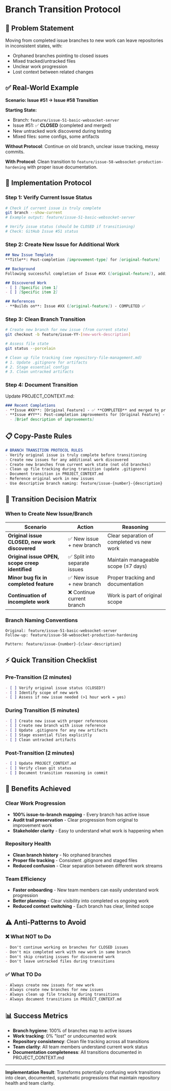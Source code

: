 # Branch Transition Protocol

## 🎯 Problem Statement

Moving from completed issue branches to new work can leave repositories in inconsistent states, with:
- Orphaned branches pointing to closed issues
- Mixed tracked/untracked files
- Unclear work progression
- Lost context between related changes

## ✅ Real-World Example

**Scenario: Issue #51 → Issue #58 Transition**

**Starting State:**
- Branch: `feature/issue-51-basic-websocket-server`
- Issue #51: ✅ **CLOSED** (completed and merged)
- New untracked work discovered during testing
- Mixed files: some configs, some artifacts

**Without Protocol**: Continue on old branch, unclear issue tracking, messy commits.

**With Protocol**: Clean transition to `feature/issue-58-websocket-production-hardening` with proper issue documentation.

## 🚀 Implementation Protocol

### **Step 1: Verify Current Issue Status**
```bash
# Check if current issue is truly complete
git branch --show-current
# Example output: feature/issue-51-basic-websocket-server

# Verify issue status (should be CLOSED if transitioning)
# Check: GitHub Issue #51 status
```

### **Step 2: Create New Issue for Additional Work**
```markdown
## New Issue Template
**Title**: Post-completion [improvement-type] for [original-feature]

## Background
Following successful completion of Issue #XX ([original-feature]), additional improvements have been identified.

## Discovered Work
- [ ] [Specific item 1]
- [ ] [Specific item 2]

## References
- **Builds on**: Issue #XX ([original-feature]) - COMPLETED ✅
```

### **Step 3: Clean Branch Transition**
```bash
# Create new branch for new issue (from current state)
git checkout -b feature/issue-YY-[new-work-description]

# Assess file state
git status --porcelain

# Clean up file tracking (see repository-file-management.md)
# 1. Update .gitignore for artifacts
# 2. Stage essential configs
# 3. Clean untracked artifacts
```

### **Step 4: Document Transition**
Update PROJECT_CONTEXT.md:
```markdown
### Recent Completions
- **Issue #XX**: [Original Feature] - ✅ **COMPLETED** and merged to preview
- **Issue #YY**: Post-completion improvements for [Original Feature] - ⏳ **IN PROGRESS**
  - [Brief description of improvements]
```

## 📋 Copy-Paste Rules

```markdown
# BRANCH TRANSITION PROTOCOL RULES
- Verify original issue is truly complete before transitioning
- Create new issues for any additional work discovered
- Create new branches from current work state (not old branches)
- Clean up file tracking during transition (update .gitignore)
- Document transition in PROJECT_CONTEXT.md
- Reference original work in new issues
- Use descriptive branch naming: feature/issue-{number}-{description}
```

## 🔄 Transition Decision Matrix

### **When to Create New Issue/Branch**

| Scenario | Action | Reasoning |
|----------|--------|-----------|
| **Original issue CLOSED, new work discovered** | ✅ New issue + new branch | Clear separation of completed vs new work |
| **Original issue OPEN, scope creep identified** | ✅ Split into separate issues | Maintain manageable scope (≤7 days) |
| **Minor bug fix in completed feature** | ✅ New issue + new branch | Proper tracking and documentation |
| **Continuation of incomplete work** | ❌ Continue current branch | Work is part of original scope |

### **Branch Naming Conventions**
```
Original: feature/issue-51-basic-websocket-server
Follow-up: feature/issue-58-websocket-production-hardening

Pattern: feature/issue-{number}-{clear-description}
```

## ⚡ Quick Transition Checklist

### **Pre-Transition (2 minutes)**
```markdown
- [ ] Verify original issue status (CLOSED?)
- [ ] Identify scope of new work
- [ ] Assess if new issue needed (>1 hour work = yes)
```

### **During Transition (5 minutes)**
```markdown
- [ ] Create new issue with proper references
- [ ] Create new branch with issue reference
- [ ] Update .gitignore for any new artifacts
- [ ] Stage essential files explicitly
- [ ] Clean untracked artifacts
```

### **Post-Transition (2 minutes)**
```markdown
- [ ] Update PROJECT_CONTEXT.md
- [ ] Verify clean git status
- [ ] Document transition reasoning in commit
```

## 🎯 Benefits Achieved

### **Clear Work Progression**
- **100% issue-to-branch mapping** - Every branch has active issue
- **Audit trail preservation** - Clear progression from original to improvement work
- **Stakeholder clarity** - Easy to understand what work is happening when

### **Repository Health**
- **Clean branch history** - No orphaned branches
- **Proper file tracking** - Consistent .gitignore and staged files
- **Reduced confusion** - Clear separation between different work streams

### **Team Efficiency**
- **Faster onboarding** - New team members can easily understand work progression
- **Better planning** - Clear visibility into completed vs ongoing work
- **Reduced context switching** - Each branch has clear, limited scope

## ⚠️ Anti-Patterns to Avoid

### **❌ What NOT to Do**
```markdown
- Don't continue working on branches for CLOSED issues
- Don't mix completed work with new work in same branch
- Don't skip creating issues for discovered work
- Don't leave untracked files during transitions
```

### **✅ What TO Do**
```markdown
- Always create new issues for new work
- Always create new branches for new issues
- Always clean up file tracking during transitions
- Always document transitions in PROJECT_CONTEXT.md
```

## 📊 Success Metrics

- **Branch hygiene**: 100% of branches map to active issues
- **Work tracking**: 0% "lost" or undocumented work
- **Repository consistency**: Clean file tracking across all transitions
- **Team clarity**: All team members understand current work status
- **Documentation completeness**: All transitions documented in PROJECT_CONTEXT.md

---

**Implementation Result**: Transforms potentially confusing work transitions into clean, documented, systematic progressions that maintain repository health and team clarity.